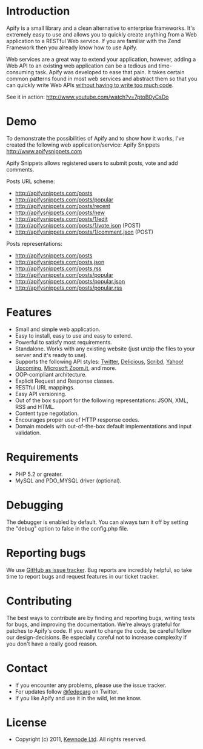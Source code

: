 # Introduction

Apify is a small library and a clean alternative to enterprise frameworks. 
It's extremely easy to use and allows you to quickly create anything from a 
Web application to a RESTful Web service. If you are familiar with the Zend 
Framework then you already know how to use Apify.

Web services are a great way to extend your application, however, adding a Web API 
to an existing web application can be a tedious and time-consuming task. Apify was 
developed to ease that pain. It takes certain common patterns found in most web services 
and abstract them so that you can quickly write Web APIs [without having to write too much 
code][9].

See it in action: http://www.youtube.com/watch?v=7ptoB0yCsDo

# Demo

To demonstrate the possibilities of Apify and to show how it works, I've created 
the following web application/service: Apify Snippets http://www.apifysnippets.com

Apify Snippets allows registered users to submit posts, vote and add comments.

Posts URL scheme:

- http://apifysnippets.com/posts
- http://apifysnippets.com/posts/popular
- http://apifysnippets.com/posts/recent
- http://apifysnippets.com/posts/new
- http://apifysnippets.com/posts/1/edit
- http://apifysnippets.com/posts/1/vote.json (POST)
- http://apifysnippets.com/posts/1/comment.json (POST)

Posts representations:

- http://apifysnippets.com/posts
- http://apifysnippets.com/posts.json
- http://apifysnippets.com/posts.rss
- http://apifysnippets.com/posts/popular
- http://apifysnippets.com/posts/popular.json
- http://apifysnippets.com/posts/popular.rss

# Features

- Small and simple web application.
- Easy to install, easy to use and easy to extend.
- Powerful to satisfy most requirements.
- Standalone. Works with any existing website (just unzip the files to your server and it's ready to use).
- Supports the following API styles: [Twitter][1], [Delicious][2], [Scribd][3], [Yahoo! Upcoming][4], [Microsoft Zoom.it][5], and more.
- OOP-compliant architecture.
- Explicit Request and Response classes.
- RESTful URL mappings.
- Easy API versioning.
- Out of the box support for the following representations: JSON, XML, RSS and HTML.
- Content type negotiation.
- Encourages proper use of HTTP response codes.
- Domain models with out-of-the-box default implementations and input validation.

# Requirements

- PHP 5.2 or greater.
- MySQL and PDO_MYSQL driver (optional).

# Debugging

The debugger is enabled by default. You can always turn it off by
setting the "debug" option to false in the config.php file.

# Reporting bugs

We use [GitHub as issue tracker][6]. Bug reports are incredibly helpful, so take time to report bugs and request features in our ticket tracker.

# Contributing

The best ways to contribute are by finding and reporting bugs, writing tests for bugs, and improving the documentation. We're always grateful for patches to Apify's code. If you want to change the code, be careful follow our design-decisions. Be especially careful not to increase complexity if you don't have a really good reason.

# Contact

- If you encounter any problems, please use the issue tracker.
- For updates follow [@fedecarg][7] on Twitter.
- If you like Apify and use it in the wild, let me know.

# License

- Copyright (c) 2011, [Kewnode Ltd][8]. All rights reserved.

[1]: href="https://dev.twitter.com/docs/api
[2]: href="http://www.delicious.com/help/api
[3]: http://www.scribd.com/developers
[4]: http://upcoming.yahoo.com/services/api/
[5]: http://zoom.it/pages/api/
[6]: https://github.com/apify/apify-library/issues
[7]: https://twitter.com/fedecarg
[8]: http://www.kewnode.com/
[9]: https://github.com/apify/apify-library/blob/master/app/controllers/UsersController.php
